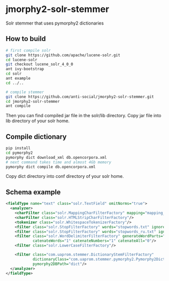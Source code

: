 jmorphy2-solr-stemmer
=====================

Solr stemmer that uses pymorphy2 dictionaries

How to build
------------

```sh
# first compile solr
git clone https://github.com/apache/lucene-solr.git
cd lucene-solr
git checkout lucene_solr_4_0_0
ant ivy-bootstrap
cd solr
ant example
cd ../..

# compile stemmer
git clone https://github.com/anti-social/jmorphy2-solr-stemmer.git
cd jmorphy2-solr-stemmer
ant compile
```

Then you can find compiled jar file in the solr/lib directory.
Copy jar file into lib directory of your solr home.

Compile dictionary
------------------

```sh
pip install 
cd pymorphy2
pymorphy dict download_xml db.opencorpora.xml
# next command takes time and almost 4Gb memory
pymorphy dict compile db.opencorpora.xml
```

Copy dict directory into conf directory of your solr home.

Schema example
-----------

```xml
<fieldType name="text" class="solr.TextField" omitNorms="true">
  <analyzer>
    <charFilter class="solr.MappingCharFilterFactory" mapping="mapping_ru.txt"/>
    <charFilter class="solr.HTMLStripCharFilterFactory"/>
    <tokenizer class="solr.WhitespaceTokenizerFactory"/>
    <filter class="solr.StopFilterFactory" words="stopwords.txt" ignoreCase="true"/>
    <filter class="solr.StopFilterFactory" words="stopwords_ru.txt" ignoreCase="true"/>
    <filter class="solr.WordDelimiterFilterFactory" generateWordParts="1" generateNumberParts="1"
            catenateWords="1" catenateNumbers="1" catenateAll="0"/>
    <filter class="solr.LowerCaseFilterFactory"/>

    <filter class="com.uaprom.stemmer.DictionaryStemFilterFactory"
            dictionaryClass="com.uaprom.stemmer.pymorphy2.Pymorphy2Dictionary"
            pymorphy2DBPath="dict"/>
  </analyzer>
</fieldType>
```
